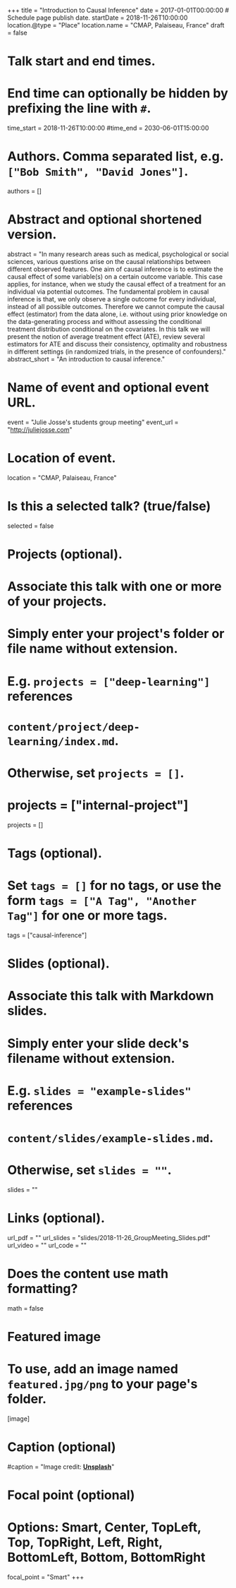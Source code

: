 +++
title = "Introduction to Causal Inference"
date = 2017-01-01T00:00:00  # Schedule page publish date.
startDate = 2018-11-26T10:00:00
location.@type = "Place"
location.name = "CMAP, Palaiseau, France"
draft = false

# Talk start and end times.
#   End time can optionally be hidden by prefixing the line with `#`.
time_start = 2018-11-26T10:00:00
#time_end = 2030-06-01T15:00:00

# Authors. Comma separated list, e.g. `["Bob Smith", "David Jones"]`.
authors = []

# Abstract and optional shortened version.
abstract = "In many research areas such as medical, psychological or social sciences, various questions arise on the causal relationships between different observed features. One aim of causal inference is to estimate the causal effect of some variable(s) on a certain outcome variable. This case applies, for instance, when we study the causal effect of a treatment for an individual via potential outcomes. The fundamental problem in causal inference is that, we only observe a single outcome for every individual, instead of all possible outcomes. Therefore we cannot compute the causal effect (estimator) from the data alone, i.e. without using prior knowledge on the data-generating process and without assessing the conditional treatment distribution conditional on the covariates. In this talk we will present the notion of average treatment effect (ATE), review several estimators for ATE and discuss their consistency, optimality and robustness in different settings (in randomized trials, in the presence of confounders)."
abstract_short = "An introduction to causal inference."

# Name of event and optional event URL.
event = "Julie Josse's students group meeting"
event_url = "http://juliejosse.com"

# Location of event.
location = "CMAP, Palaiseau, France"

# Is this a selected talk? (true/false)
selected = false

# Projects (optional).
#   Associate this talk with one or more of your projects.
#   Simply enter your project's folder or file name without extension.
#   E.g. `projects = ["deep-learning"]` references 
#   `content/project/deep-learning/index.md`.
#   Otherwise, set `projects = []`.
# projects = ["internal-project"]
projects = []

# Tags (optional).
#   Set `tags = []` for no tags, or use the form `tags = ["A Tag", "Another Tag"]` for one or more tags.
tags = ["causal-inference"]

# Slides (optional).
#   Associate this talk with Markdown slides.
#   Simply enter your slide deck's filename without extension.
#   E.g. `slides = "example-slides"` references 
#   `content/slides/example-slides.md`.
#   Otherwise, set `slides = ""`.
slides = ""

# Links (optional).
url_pdf = ""
url_slides = "slides/2018-11-26_GroupMeeting_Slides.pdf"
url_video = ""
url_code = ""

# Does the content use math formatting?
math = false

# Featured image
# To use, add an image named `featured.jpg/png` to your page's folder. 
[image]
  # Caption (optional)
  #caption = "Image credit: [**Unsplash**](https://unsplash.com/photos/bzdhc5b3Bxs)"

  # Focal point (optional)
  # Options: Smart, Center, TopLeft, Top, TopRight, Left, Right, BottomLeft, Bottom, BottomRight
  focal_point = "Smart"
+++
